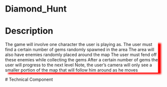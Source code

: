 # Diamond_Hunt

# Description
<p align = "left" style = "box-shadow: 10px 5px 5px red">The game will involve one character the user is playing as.
The user must find a certain number of gems randomly spawned in the area 
The area will also have enemies randomly placed around the map
The user must fend off these enemies while collecting the gems
After a certain number of gems the user will progress to the next level
Note, the user’s camera will only see a smaller portion of the map that will follow him around as he moves</p>
# Technical Component

